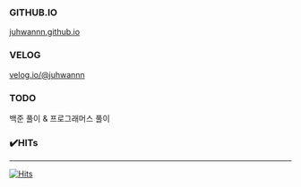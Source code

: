 ### GITHUB.IO
[juhwannn.github.io](https://juhwannn.github.io)

### VELOG
[velog.io/@juhwannn](https://velog.io/@juhwannn)

### TODO
백준 풀이 & 프로그래머스 풀이

### ✔️HITs
---
[![Hits](https://hits.seeyoufarm.com/api/count/incr/badge.svg?url=https%3A%2F%2Fgithub.com%2Fjuhwannn&count_bg=%23333976&title_bg=%23000000&icon=github.svg&icon_color=%23FFFFFF&title=hits&edge_flat=true)](https://hits.seeyoufarm.com)

